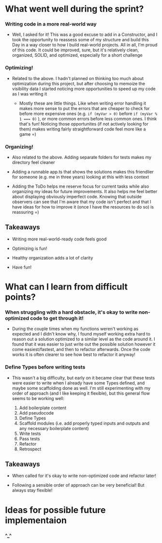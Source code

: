 # What went well during the sprint?

### Writing code in a more real-world way

- Well, I asked for it! This was a good excuse to add in a Constructor, and I
  took the opportunity to reassess some of my structure and build this Day in a
  way closer to how I build real-world projects. All in all, I'm proud of this
  code. It could be improved, sure, but it's relatively clean, organized, SOLID,
  and optimized, especially for a short challenge

### Optimizing!

- Related to the above. I hadn't planned on thinking too much about optimization
  during this project, but after choosing to memoize the visibility data I
  started noticing more opportunities to speed up my code as I was writing it

  - Mostly these are little things. Like when writing error handling it makes
    more sense to put the errors that are cheaper to check for before more
    expensive ones (e.g. `if (myVar > 0)` before `if (myVar % 1 === 0)` ), or
    more common errors before less common ones. I think that's fun! Noticing
    those opportunites (if not actively looking for them) makes writing fairly
    straightforward code feel more like a game =)

### Organizing!

- Also related to the above. Adding separate folders for tests makes my
  directory feel cleaner

- Adding a runnable app.ts that shows the solutions makes this friendlier for
  someone (e.g. me in three years) looking at this with less context

- Adding the ToDo helps me reserve focus for current tasks while also organizing
  my ideas for future improvements. It also helps me feel better about
  displaying obviously imperfect code. Knowing that outside observers can see
  that I'm aware that my code isn't perfect and that I have ideas for how to
  improve it (once I have the resources to do so) is reassuring =)

## Takeaways

- Writing more real-world-ready code feels good

- Optimizing is fun!

- Healthy organization adds a lot of clarity

- Have fun!

# What can I learn from difficult points?

### When struggling with a hard obstacle, it's okay to write non-optimized code to get through it!

- During the couple times when my functions weren't working as expected and I
  didn't know why, I found myself working extra hard to reason out a solution
  optimized to a similar level as the code around it. I found that it was easier
  to just write out the possible solution however it come easiest/fastest, and
  then to refactor afterwards. Once the code works it is often clearer to see
  how best to refactor it anyway!

### Define Types before writing tests

- This wasn't a big difficulty, but early on it became clear that these tests
  were easier to write when I already have some Types defined, and maybe some
  scaffolding done as well. I'm still experimenting with my order of approach
  (and I like keeping it flexible), but this general flow seems to be working
  well:

  1. Add boilerplate content
  2. Add pseudocode
  3. Define Types
  4. Scaffold modules (i.e. add properly typed inputs and outputs and any
     necessary boilerplate content)
  5. Write tests
  6. Pass tests
  7. Refactor
  8. Retrospect

## Takeaways

- When called for it's okay to write non-optimized code and refactor later!

- Following a sensible order of approach can be very beneficial! But always stay
  flexible!

# Ideas for possible future implementaion

### ^_^
